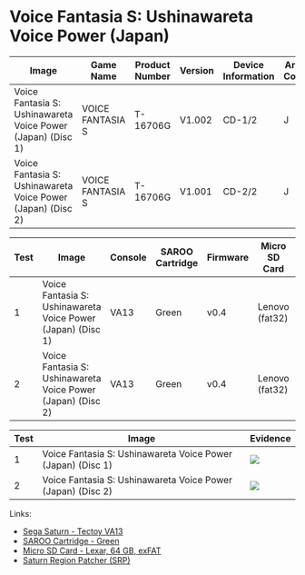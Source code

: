 # Voice Fantasia S: Ushinawareta Voice Power (Japan)

| Image                                                       | Game Name        | Product Number | Version | Device Information | Area Code | Peripheral Code |
| ----------------------------------------------------------- | ---------------- | -------------- | ------- | ------------------ | --------- | --------------- |
| Voice Fantasia S: Ushinawareta Voice Power (Japan) (Disc 1) | VOICE FANTASIA S | T-16706G       | V1.002  | CD-1/2             | J         | J               |
| Voice Fantasia S: Ushinawareta Voice Power (Japan) (Disc 2) | VOICE FANTASIA S | T-16706G       | V1.001  | CD-2/2             | J         | J               |

| Test | Image                                                       | Console | SAROO Cartridge | Firmware | Micro SD Card  | Status             | Time Played |
| ---- | ----------------------------------------------------------- | ------- | --------------- | -------- | -------------- | ------------------ | ----------- |
| 1    | Voice Fantasia S: Ushinawareta Voice Power (Japan) (Disc 1) | VA13    | Green           | v0.4     | Lenovo (fat32) | :heavy_check_mark: | 18 minutes  |
| 2    | Voice Fantasia S: Ushinawareta Voice Power (Japan) (Disc 2) | VA13    | Green           | v0.4     | Lenovo (fat32) | :100:              | 28 minutes  |

| Test | Image                                                       | Evidence                                                                                         |
| ---- | ----------------------------------------------------------- | ------------------------------------------------------------------------------------------------ |
| 1    | Voice Fantasia S: Ushinawareta Voice Power (Japan) (Disc 1) | [![](https://img.youtube.com/vi/9h55vPB_5d8/0.jpg)](https://www.youtube.com/watch?v=9h55vPB_5d8) |
| 2    | Voice Fantasia S: Ushinawareta Voice Power (Japan) (Disc 2) | [![](https://img.youtube.com/vi/0hbNVFIVB5M/0.jpg)](https://www.youtube.com/watch?v=0hbNVFIVB5M) |

Links:

- [Sega Saturn - Tectoy VA13](../../../Info/Consoles/VA13/README.md)
- [SAROO Cartridge - Green](../../../Info/Cartridges/RetroGameParadiseStore/1.32F/README.md)
- [Micro SD Card - Lexar, 64 GB, exFAT](../../../../Info/SdCards/Lexar/64GB/exfat/README.md)
- [Saturn Region Patcher (SRP)](https://segaxtreme.net/resources/saturn-region-patcher.81/download)
